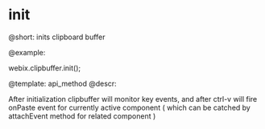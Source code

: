 init
=============


@short: inits clipboard buffer
	

@example:

webix.clipbuffer.init();


@template:	api_method
@descr:

After initialization clipbuffer will monitor key events, and after ctrl-v will fire onPaste event for
currently active component ( which can be catched by attachEvent method for related component )

